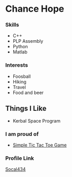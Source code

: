 # Chance Hope

### Skills
- C++
- PLP Assembly
- Python
- Matlab

### Interests
- Foosball
- Hiking
- Travel
- Food and beer

## Things I Like
- Kerbal Space Program


### I am proud of

- [Simple Tic Tac Toe Game](https://github.com/socal434/Tic_Tac_Toe) 
### Profile Link

[Socal434](https://github.com/socal434/)
